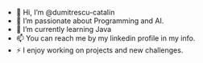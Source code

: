 - 👋 Hi, I’m @dumitrescu-catalin
- 👀 I’m passionate about Programming and AI.
- 🌱 I’m currently learning Java
- 📫 You can reach me by my linkedin profile in my info.
- ⚡ I enjoy working on projects and new challenges.

